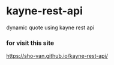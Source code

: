 # kayne-rest-api
dynamic quote using kayne rest api

### for visit this site
https://sho-van.github.io/kayne-rest-api/
